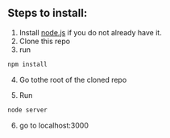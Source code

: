 ## Steps to install:

1. Install [node.js](https://nodejs.org/en/download/) if you do not already have it.
2. Clone this repo
3. run 
```javascript
npm install
```
4. Go tothe root of the cloned repo 

5. Run 
```javascript
node server
```
6. go to localhost:3000